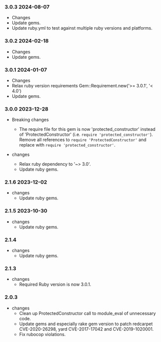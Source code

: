 ### 3.0.3 2024-08-07

* Changes
 * Update gems.
 * Update ruby.yml to test against multiple ruby versions and platforms.

### 3.0.2 2024-02-18

* Changes
 * Update gems.

### 3.0.1 2024-01-07

* Changes
 * Relax ruby version requirements Gem::Requirement.new('>= 3.0.1', '< 4.0')
 * Update gems.

### 3.0.0 2023-12-28
* Breaking changes
  * The require file for this gem is now 'protected_constructor' instead of 'ProtectedConstructor' (i.e. `require 'protected_constructor'`). Remove all references to `require 'ProtectedConstructor'` and replace with `require 'protected_constructor'`.

* changes
  * Relax ruby dependency to '~> 3.0'.
  * Update ruby gems.

### 2.1.6 2023-12-02
* changes
  * Update ruby gems.

### 2.1.5 2023-10-30
* changes
  * Update ruby gems.

### 2.1.4
* changes
  * Update ruby gems.

### 2.1.3
* changes
  * Required Ruby version is now 3.0.1.

### 2.0.3
* changes
  * Clean up ProtectedConstructor call to module_eval of unnecessary code.
  * Update gems and especially rake gem version to patch redcarpet CVE-2020-26298, yard CVE-2017-17042 and CVE-2019-1020001.
  * Fix rubocop violations.
